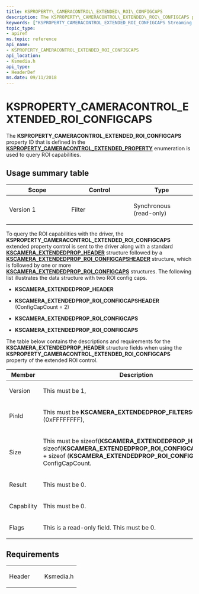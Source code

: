 ```yaml
---
title: KSPROPERTY\_CAMERACONTROL\_EXTENDED\_ROI\_CONFIGCAPS
description: The KSPROPERTY\_CAMERACONTROL\_EXTENDED\_ROI\_CONFIGCAPS property ID that is defined in the KSPROPERTY\_CAMERACONTROL\_EXTENDED\_PROPERTY enumeration is used to query ROI capabilities.
keywords: ["KSPROPERTY_CAMERACONTROL_EXTENDED_ROI_CONFIGCAPS Streaming Media Devices"]
topic_type:
- apiref
ms.topic: reference
api_name:
- KSPROPERTY_CAMERACONTROL_EXTENDED_ROI_CONFIGCAPS
api_location:
- Ksmedia.h
api_type:
- HeaderDef
ms.date: 09/11/2018
---
```


# KSPROPERTY\_CAMERACONTROL\_EXTENDED\_ROI\_CONFIGCAPS

The **KSPROPERTY\_CAMERACONTROL\_EXTENDED\_ROI\_CONFIGCAPS** property ID that is defined in the [**KSPROPERTY\_CAMERACONTROL\_EXTENDED\_PROPERTY**](/windows-hardware/drivers/ddi/ksmedia/ne-ksmedia-ksproperty_cameracontrol_extended_property) enumeration is used to query ROI capabilities.

## Usage summary table

<table>
<colgroup>
<col width="33%" />
<col width="33%" />
<col width="33%" />
</colgroup>
<thead>
<tr class="header">
<th>Scope</th>
<th>Control</th>
<th>Type</th>
</tr>
</thead>
<tbody>
<tr class="odd">
<td><p>Version 1</p></td>
<td><p>Filter</p></td>
<td><p>Synchronous (read-only)</p></td>
</tr>
</tbody>
</table>

To query the ROI capabilities with the driver, the **KSPROPERTY\_CAMERACONTROL\_EXTENDED\_ROI\_CONFIGCAPS** extended property control is sent to the driver along with a standard [**KSCAMERA\_EXTENDEDPROP\_HEADER**](/windows-hardware/drivers/ddi/ksmedia/ns-ksmedia-tagkscamera_extendedprop_header) structure followed by a [**KSCAMERA\_EXTENDEDPROP\_ROI\_CONFIGCAPSHEADER**](/windows-hardware/drivers/ddi/ksmedia/ns-ksmedia-tagkscamera_extendedprop_roi_configcapsheader) structure, which is followed by one or more [**KSCAMERA\_EXTENDEDPROP\_ROI\_CONFIGCAPS**](/windows-hardware/drivers/ddi/ksmedia/ns-ksmedia-tagkscamera_extendedprop_roi_configcaps) structures. The following list illustrates the data structure with two ROI config caps.

-   **KSCAMERA\_EXTENDEDPROP\_HEADER**

-   **KSCAMERA\_EXTENDEDPROP\_ROI\_CONFIGCAPSHEADER** (ConfigCapCount = 2)

-   **KSCAMERA\_EXTENDEDPROP\_ROI\_CONFIGCAPS**

-   **KSCAMERA\_EXTENDEDPROP\_ROI\_CONFIGCAPS**

The table below contains the descriptions and requirements for the **KSCAMERA\_EXTENDEDPROP\_HEADER** structure fields when using the **KSPROPERTY\_CAMERACONTROL\_EXTENDED\_ROI\_CONFIGCAPS** property of the extended ROI control.

<table>
<colgroup>
<col width="50%" />
<col width="50%" />
</colgroup>
<thead>
<tr class="header">
<th>Member</th>
<th>Description</th>
</tr>
</thead>
<tbody>
<tr class="odd">
<td><p>Version</p></td>
<td><p>This must be 1,</p></td>
</tr>
<tr class="even">
<td><p>PinId</p></td>
<td><p>This must be <strong>KSCAMERA_EXTENDEDPROP_FILTERSCOPE</strong> (0xFFFFFFFF),</p></td>
</tr>
<tr class="odd">
<td><p>Size</p></td>
<td><p>This must be sizeof(<strong>KSCAMERA_EXTENDEDPROP_HEADER</strong> + sizeof(<strong>KSCAMERA_EXTENDEDPROP_ROI_CONFIGCAPSHEADER</strong>) + sizeof (<strong>KSCAMERA_EXTENDEDPROP_ROI_CONFIGCAPS</strong>) * ConfigCapCount.</p></td>
</tr>
<tr class="even">
<td><p>Result</p></td>
<td><p>This must be 0.</p></td>
</tr>
<tr class="odd">
<td><p>Capability</p></td>
<td><p>This must be 0.</p></td>
</tr>
<tr class="even">
<td><p>Flags</p></td>
<td><p>This is a read-only field. This must be 0.</p></td>
</tr>
</tbody>
</table>

## Requirements

<table>
<colgroup>
<col width="50%" />
<col width="50%" />
</colgroup>
<tbody>
<tr class="odd">
<td><p>Header</p></td>
<td>Ksmedia.h</td>
</tr>
</tbody>
</table>
